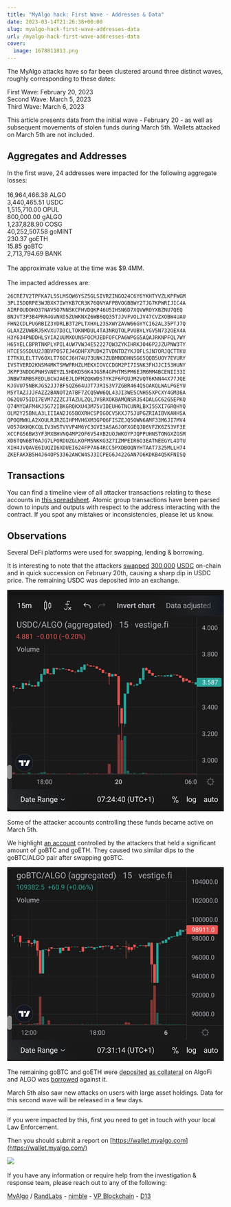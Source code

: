 ```yaml
---
title: "MyAlgo hack: First Wave - Addresses & Data"
date: 2023-03-14T21:26:38+00:00
slug: myalgo-hack-first-wave-addresses-data
url: /myalgo-hack-first-wave-addresses-data
cover:
  image: 1678811813.png
---
```


The MyAlgo attacks have so far been clustered around three distinct
waves, roughly corresponding to these dates:

First Wave: February 20, 2023\
Second Wave: March 5, 2023\
Third Wave: March 6, 2023

This article presents data from the initial wave - February 20 - as well
as subsequent movements of stolen funds during March 5th. Wallets
attacked on March 5th are not included.

Aggregates and Addresses
------------------------

In the first wave, 24 addresses were impacted for the following
aggregate losses:\
\
16,964,466.38 ALGO\
3,440,465.51 USDC\
1,515,710.00 OPUL\
800,000.00 gALGO\
1,237,828.90 COSG\
40,252,507.58 goMINT\
230.37 goETH\
15.85 goBTC\
2,713,794.69 BANK\
\
The approximate value at the time was \$9.4MM.\
\
The impacted addresses are:

```none
26CRE7V2TPFKA7L5SLMSQW6YSZ5GLSIVRZINGO24C6Y6YKHTYVZLKPFWGM
3PLI5DQRPE3WJBXK7IWYKB7CR3K76QNYAFPBVOGBBWY2TJG7KPWRIJIC4A
AIRFOUDOHO37NAV5O7NNSKCFHVDQKP46U5IHSN6D7XQVWROYXBZNU7QEQ
BNJVT3P3B4PRR4GVNXD5ZUWKNXZ6WB6QQ35TJJVFVOLJV47CVZXOBW4UAU
FHN2CDLPUGRBIZ3YDRLB3T2PLTXHXL23SXWYZAVW66GYYCI62AL35PTJ7Q
GLAXZZUWBRJ5KVXU7D3CLTOKNMDUL4TA3NRQTOLPVUBYLYGV5N732OEX4A
H3Y634PNDDHLSYIA2UUMXOUN5FOCMJEDFOFCPA6WPGG5AQAJRKNPFQL7WY
H65YELCBPRTNKPLYPIL4UW7VWJ4E52227QW3ZYKIHRKJO46P2JZUPNW3TY
HTCESSSDUU2JBBVPOS7EJ4GDHFXPUDK2TVDNTDZYKJOFLSJN7ORJQCTTKU
I7TKXLELT7V6OXLT76OCJ6H74U73UNKJZUBMNDDHNSG65QQB5UOY7EVURY
IVSTVERD2KNSM4MKTSMWFRHZLMEKXIOVCCDGM2PI7ISNK3FHJJCI53HUNY
JKPP3NDDGPNHSVNEYZL5HDKD56K4JG5R4GPHTMSPM6EJM6MM4BCENII33I
JNBW7AMBSFEDLBCWJA6EJLDFMZQKWDS7YK2F6FQUJM2VQT6KNN44X77JQE
KJGVU75NBKJG52JJ7BFSQZ664UJT7JRIS3V7ZGBR464QSOAKQLWALPGEYU
M5YTAZJJJFAZZ2BANOT2A7BF7ZCQ5WW6QL43JI3WE5CNH5SXPCXY4GM36A
O62QU75IDI7EVM7ZZZCJTAZULZQLJV6RXOKBAMQNSR3S4DALGC62G5EPKQ
O74MYOAFM4KJ5G72IBKGRQKXU43M75VIDEUH6TNCUNRLBXI5SXI7GRQHYQ
OLM2Y25BNLA3LIIIAN2J65BOXRHCSPIGOCV5KXJ75JUPGZRIAIBVKAHHSA
QPOQMWKLA2XOULRJRZGIHPMVH6XM3GPO6FISZEJQ5OWN6AMF33M6JI7MV4
VO57GKHQKCQLIV3WSTVVVP4M6YC3GVI3ASA6JOFXGEQJD6VFZK6Z53VF3E
XCCFG56BW3YF3MXBHVNQ4MP2OF6V54XB2UOJWKOYPJQPPUHNSTONGXZGSM
XD6TQN6BT6AJG7LPORDUZGLKOFM5NKKG3Z7IZMPEIR6O3EATNEEGYL4DTU
XIH4JVQAVE6IUQZI6XDUEI624FP7A64RCC5PXDBOQNYHTAAT7325MLLH74
ZKEFAKXB5H4J64OPS3362AWCW4SJ3ICPEG6J422GAN7O6KDKB4Q5KFNISQ
```

Transactions
------------

You can find a timeline view of all attacker transactions relating to
these accounts in [this
spreadsheet](https://docs.google.com/spreadsheets/d/14oMZQ07n2aCpKcRqWf1hQu8Umtv04iJIwDldzDWYyro/edit?usp=sharing).
Atomic group transactions have been parsed down to inputs and outputs
with respect to the address interacting with the contract. If you spot
any mistakes or inconsistencies, please let us know.

Observations
------------

Several DeFi platforms were used for swapping, lending & borrowing.

It is interesting to note that the attackers
[swapped](https://algoexplorer.io/tx/group/JKBurgcWvPGmz4K06MIP5rjOgHxDpcAgN8PqxqKWwWg%3D)
[300,000](https://algoexplorer.io/tx/group/hrr4Ff1YTnO64FZG0aXS8qJG2XHPJkh4lQxhsc74%2FxM%3D)
[USDC](https://algoexplorer.io/tx/group/kL4%2B6vdCOaS6kII0ox0x7LbHSVS1l7PR9lflEGKQs3s%3D)
on-chain and in quick succession on February 20th, causing a sharp dip
in USDC price. The remaining USDC was deposited into an exchange.

![](usdc-algo.jpg)

Some of the attacker accounts controlling these funds became active on
March 5th.

We highlight [an
account](https://algoexplorer.io/address/J6NFGQYSBAEBLVTJCOCCQAJ52KJIHZMWNGHVGZTSMMW4MXHN5J65G2PQYA)
controlled by the attackers that held a significant amount of goBTC and
goETH. They caused two similar dips to the goBTC/ALGO pair after
swapping goBTC.

![](gobtc-algo.jpg)

The remaining goBTC and goETH were
[deposited](https://algoexplorer.io/tx/group/BrFrqgkRSSPAnnW7y8BvabSDLWojhMTfn0k%2FhBL5W4Y%3D)
[as
collateral](https://algoexplorer.io/tx/group/eUW9%2F47eKl%2Fp4IRz35nd5cUCfMxQfULY7wYGkl08hRY%3D)
on AlgoFi and ALGO was
[borrowed](https://algoexplorer.io/tx/group/qclCbfuUic%2BEg8%2BOFR5sWQG1jLZYSKySLHqZvPJQvEw%3D)
against it.

March 5th also saw new attacks on users with large asset holdings. Data
for this second wave will be released in a few days.

------------------------------------------------------------------------

If you were impacted by this, first you need to get in touch with your
local Law Enforcement.

Then you should submit a report on
[https://wallet.myalgo.com](https://wallet.myalgo.com/)

![](1678898927-1.png)

If you have any information or require help from the investigation &
response team, please reach out to any of the following:

[MyAlgo](https://wallet.myalgo.com/) / [RandLabs](https://randlabs.io/) - [nimble](https://twitter.com/insurenimble) - [VP Blockchain](https://twitter.com/VantagePoint_BC) - [D13](https://twitter.com/d13_co)
